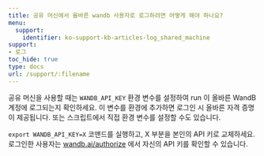 ```yaml
---
title: 공유 머신에서 올바른 wandb 사용자로 로그하려면 어떻게 해야 하나요?
menu:
  support:
    identifier: ko-support-kb-articles-log_shared_machine
support:
- 로그
toc_hide: true
type: docs
url: /support/:filename
---
```


공유 머신을 사용할 때는 `WANDB_API_KEY` 환경 변수를 설정하여 run 이 올바른 WandB 계정에 로그되는지 확인하세요. 이 변수를 환경에 추가하면 로그인 시 올바른 자격 증명이 제공됩니다. 또는 스크립트에서 직접 환경 변수를 설정할 수도 있습니다.

`export WANDB_API_KEY=X` 코맨드를 실행하고, X 부분을 본인의 API 키로 교체하세요. 로그인한 사용자는 [wandb.ai/authorize](https://app.wandb.ai/authorize) 에서 자신의 API 키를 확인할 수 있습니다.